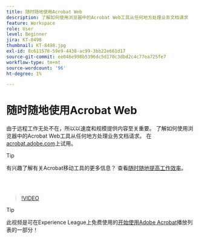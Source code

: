 ```yaml
---
title: 随时随地使用Acrobat Web
description: 了解如何使用浏览器中的Acrobat Web工具从任何地方处理业务文档请求
feature: Workspace
role: User
level: Beginner
jira: KT-8498
thumbnail: KT-8498.jpg
exl-id: 8c611578-59e9-4438-ac99-3bb22e661d17
source-git-commit: ee046e998b5396dc5d170c3dbd2c4c77ea725fe7
workflow-type: tm+mt
source-wordcount: '96'
ht-degree: 1%

---
```


# 随时随地使用Acrobat Web

由于远程工作无处不在，所以以速度和规模提供内容至关重要。 了解如何使用浏览器中的Acrobat Web工具从任何地方处理业务文档请求。 在[acrobat.adobe.com](https://acrobat.adobe.com/cn)上试用。

>[!TIP]
>
>有兴趣了解有关Acrobat移动工具的更多信息？ 查看[随时随地提高工作效率](productivity.md)。

<br> 

>[!VIDEO](https://video.tv.adobe.com/v/337436?enablevpops&quality=12&learn=on&hidetitle=true)

>[!TIP]
>
>此视频是可在Experience League上免费使用的[开始使用Adobe Acrobat](https://experienceleague.adobe.com/en/playlists/acrobat-get-started-business-users)播放列表的一部分！
